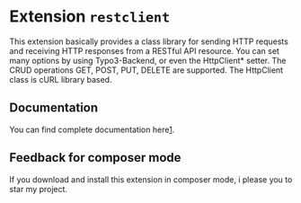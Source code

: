 # Extension ``restclient`` 

This extension basically provides a class library for sending HTTP requests and receiving HTTP responses from a RESTful API resource.
You can set many options by using Typo3-Backend, or even the HttpClient* setter.
The CRUD operations GET, POST, PUT, DELETE are supported. 
The HttpClient class is cURL library based.

## Documentation

You can find complete documentation here[1].

[1]: https://docs.typo3.org/typo3cms/extensions/restclient/

## Feedback for composer mode

If you download and install this extension in composer mode, i please you to star my project.
